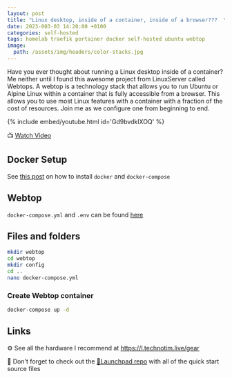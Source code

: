 ```yaml
---
layout: post
title: "Linux desktop, inside of a container, inside of a browser???  Yes. A Webtop."
date: 2023-003-03 14:20:00 +0100
categories: self-hosted
tags: homelab traefik portainer docker self-hosted ubuntu webtop
image:
  path: /assets/img/headers/color-stacks.jpg
---
```


Have you ever thought about running a Linux desktop inside of a container?  Me neither until I found this awesome project from LinuxServer called Webtops.  A webtop is a technology stack that allows you to run Ubuntu or Alpine Linux within a container that is fully accessible from a browser.  This allows you to use most Linux features with a container with a fraction of the cost of resources.  Join me as we configure one from beginning to end.

{% include embed/youtube.html id='Gd9bvdkIXOQ' %}

📺 [Watch Video](https://www.youtube.com/watch?v=Gd9bvdkIXOQ)

## Docker Setup

See [this post](/posts/docker-compose-install/) on how to install `docker` and `docker-compose`

## Webtop

`docker-compose.yml` and `.env` can be found [here](https://github.com/techno-tim/launchpad/tree/master/docker/webtop)

## Files and folders

```bash
mkdir webtop
cd webtop
mkdir config
cd ..
nano docker-compose.yml
```

### Create Webtop container

```bash
docker-compose up -d
```

## Links

⚙️ See all the hardware I recommend at <https://l.technotim.live/gear>

🚀 Don't forget to check out the [🚀Launchpad repo](https://l.technotim.live/quick-start) with all of the quick start source files